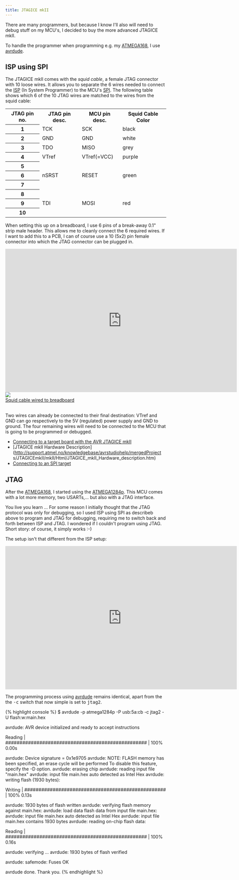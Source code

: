 ```yaml
---
title: JTAGICE mkII
---
```


There are many programmers, but because I know I'll also will need to debug
stuff on my MCU's, I decided to buy the more advanced JTAGICE mkII.

To handle the programmer when programming e.g. my [ATMEGA168](ATMEGA168.html),
I use [avrdude](Avrdude.html).

## ISP using SPI

The JTAGICE mkII comes with the *squid cable*, a female JTAG connector with 10
loose wires. It allows you to separate the 6 wires needed to connect the
[ISP](http://en.wikipedia.org/wiki/In-System_Programming) (In System
Programmer) to the MCU's
[SPI](http://en.wikipedia.org/wiki/Serial_Peripheral_Interface_Bus). The
following table shows which 6 of the 10 JTAG wires are matched to the wires
from the squid cable:

<table class="info">
  <tr class="header">
    <th>JTAG pin no.</th>
    <th>JTAG pin desc.</th>
    <th>MCU pin desc.</th>
    <th>Squid Cable Color</th>
  </tr>
  <tr><th>1</th>  <td>TCK</td>    <td>SCK</td>         <td>black</td></tr>
  <tr><th>2</th>  <td>GND</td>    <td>GND</td>         <td>white</td></tr>
  <tr><th>3</th>  <td>TDO</td>    <td>MISO</td>        <td>grey</td></tr>
  <tr><th>4</th>  <td>VTref</td>  <td>VTref(=VCC)</td> <td>purple</td></tr>
  <tr><th>5</th>  <td>&nbsp;</td> <td>&nbsp;</td>      <td>&nbsp;</td></tr>
  <tr><th>6</th>  <td>nSRST</td>  <td>RESET</td>       <td>green</td></tr>
  <tr><th>7</th>  <td>&nbsp;</td> <td>&nbsp;</td>      <td>&nbsp;</td></tr>
  <tr><th>8</th>  <td>&nbsp;</td> <td>&nbsp;</td>      <td>&nbsp;</td></tr>
  <tr><th>9</th>  <td>TDI</td>    <td>MOSI</td>        <td>red</td></tr>
  <tr><th>10</th> <td>&nbsp;</td> <td>&nbsp;</td>      <td>&nbsp;</td></tr>
</table>

When setting this up on a breadboard, I use 6 pins of a break-away 0.1" strip
male header. This allows me to cleanly connect the 6 required wires. If I want
to add this to a PCB, I can of course use a 10 (5x2) pin female connector into
which the JTAG connector can be plugged in.

<iframe width="725" height="448" src="http://123d.circuits.io/circuits/17091/embed#schematic" frameborder="0" marginwidth="0" marginheight="0" scrolling="no"></iframe>

<div class="thumb left">
  <a href="images/full/squid_cable.jpg" target="_blank">
    <img src="images/thumb/squid_cable.jpg"><br>
    Squid cable wired to breadboard
  </a>
</div>

<br clear="both">

Two wires can already be connected to their final destination: VTref and GND
can go respectively to the 5V (regulated) power supply and GND to ground. The
four remaining wires will need to be connected to the MCU that is going to be
programmed or debugged.

* [Connecting to a target board with the AVR JTAGICE
  mkII](http://www.atmel.com/Images/doc2562.pdf)
* [JTAGICE mkII Hardware
  Description](http://support.atmel.no/knowledgebase/avrstudiohelp/mergedProject
  s/JTAGICEmkII/mkII/Html/JTAGICE_mkII_Hardware_description.htm)
* [Connecting to an SPI
  target](http://www.atmel.no/webdoc/jtagicemkii/jtagicemkii.connecting_spi.html
  )

## JTAG

After the [ATMEGA168](ATMEGA168.html), I started using the
[ATMEGA1284p](ATMEGA1284p.html). This MCU comes with a lot more memory, two
USARTs,... but also with a JTAG interface.

You live you learn ... For some reason I initially thought that the JTAG
protocol was only for debugging, so I used ISP using SPI as describeb above to
program and JTAG for debugging, requiring me to switch back and forth between
ISP and JTAG. I wondered if I couldn't program using JTAG. Short story: of
course, it simply works :-)

The setup isn't that different from the ISP setup:

<iframe width="725" height="448" src="http://123d.circuits.io/circuits/10002861/embed#schematic" frameborder="0" marginwidth="0" marginheight="0" scrolling="no"></iframe>

The programming process using [avrdude](Averdude.html) remains identical, apart
from the the <tt>-c</tt> switch that now simple is set to <tt>jtag2</tt>.

{% highlight console %}
$ avrdude -p atmega1284p -P usb:5a:cb -c jtag2 -U flash:w:main.hex 

avrdude: AVR device initialized and ready to accept instructions

Reading | ################################################## | 100% 0.00s

avrdude: Device signature = 0x1e9705
avrdude: NOTE: FLASH memory has been specified, an erase cycle will be performed
         To disable this feature, specify the -D option.
avrdude: erasing chip
avrdude: reading input file "main.hex"
avrdude: input file main.hex auto detected as Intel Hex
avrdude: writing flash (1930 bytes):

Writing | ################################################## | 100% 0.13s

avrdude: 1930 bytes of flash written
avrdude: verifying flash memory against main.hex:
avrdude: load data flash data from input file main.hex:
avrdude: input file main.hex auto detected as Intel Hex
avrdude: input file main.hex contains 1930 bytes
avrdude: reading on-chip flash data:

Reading | ################################################## | 100% 0.16s

avrdude: verifying ...
avrdude: 1930 bytes of flash verified

avrdude: safemode: Fuses OK

avrdude done.  Thank you.
{% endhighlight %}
